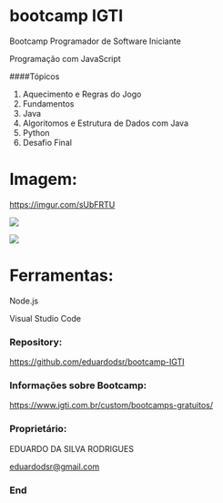 # bootcamp IGTI

Bootcamp Programador de Software Iniciante

Programação com JavaScript

####Tópicos
                
1. Aquecimento e Regras do Jogo
2. Fundamentos
3. Java
4. Algoritomos e Estrutura de Dados com Java
5. Python
6. Desafio Final


# Imagem:

https://imgur.com/sUbFRTU

![](https://imgur.com/sUbFRTU)

![](https://imgur.com/sUbFRTU)


# Ferramentas:

Node.js

Visual Studio Code


### Repository:

<https://github.com/eduardodsr/bootcamp-IGTI>


### Informações sobre Bootcamp:

<https://www.igti.com.br/custom/bootcamps-gratuitos/>


### Proprietário:

EDUARDO DA SILVA RODRIGUES

eduardodsr@gmail.com


### End

